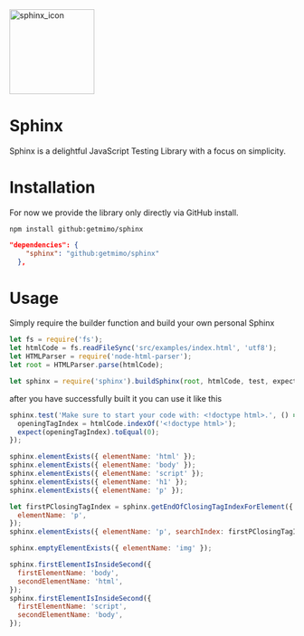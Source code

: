<img src="https://image.flaticon.com/icons/svg/190/190472.svg" alt="sphinx_icon" width="150"/>

# Sphinx 
Sphinx is a delightful JavaScript Testing Library with a focus on simplicity.

# Installation

For now we provide the library only directly via GitHub install.

```npm install github:getmimo/sphinx```

```json
"dependencies": {
    "sphinx": "github:getmimo/sphinx"
  },
```

# Usage
Simply require the builder function and build your own personal Sphinx

```javascript
let fs = require('fs');
let htmlCode = fs.readFileSync('src/examples/index.html', 'utf8');
let HTMLParser = require('node-html-parser');
let root = HTMLParser.parse(htmlCode);

let sphinx = require('sphinx').buildSphinx(root, htmlCode, test, expect);
```

after you have successfully built it you can use it like this

```javascript
sphinx.test('Make sure to start your code with: <!doctype html>.', () => {
  openingTagIndex = htmlCode.indexOf('<!doctype html>');
  expect(openingTagIndex).toEqual(0);
});

sphinx.elementExists({ elementName: 'html' });
sphinx.elementExists({ elementName: 'body' });
sphinx.elementExists({ elementName: 'script' });
sphinx.elementExists({ elementName: 'h1' });
sphinx.elementExists({ elementName: 'p' });

let firstPClosingTagIndex = sphinx.getEndOfClosingTagIndexForElement({
  elementName: 'p',
});
sphinx.elementExists({ elementName: 'p', searchIndex: firstPClosingTagIndex });

sphinx.emptyElementExists({ elementName: 'img' });

sphinx.firstElementIsInsideSecond({
  firstElementName: 'body',
  secondElementName: 'html',
});
sphinx.firstElementIsInsideSecond({
  firstElementName: 'script',
  secondElementName: 'body',
});
```
